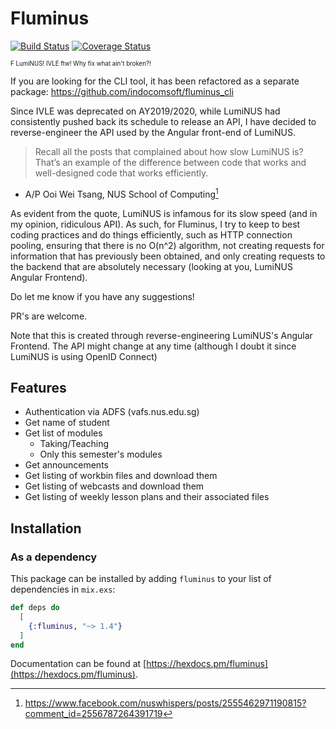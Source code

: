 # Fluminus

[![Build Status](https://travis-ci.com/indocomsoft/fluminus.svg?branch=master)](https://travis-ci.com/indocomsoft/fluminus)
[![Coverage Status](https://coveralls.io/repos/github/indocomsoft/fluminus/badge.svg?branch=master)](https://coveralls.io/github/indocomsoft/fluminus?branch=master)

<sup><sub>F LumiNUS! IVLE ftw! Why fix what ain't broken?!</sub></sup>

If you are looking for the CLI tool, it has been refactored as a separate package: https://github.com/indocomsoft/fluminus_cli

Since IVLE was deprecated on AY2019/2020, while LumiNUS had consistently pushed back its schedule to release an API, I have decided to reverse-engineer the API used by the Angular front-end of LumiNUS.

> Recall all the posts that complained about how slow LumiNUS is? That’s an example of the difference between code that works and well-designed code that works efficiently.
- A/P Ooi Wei Tsang, NUS School of Computing[^1]

[^1]: https://www.facebook.com/nuswhispers/posts/2555462971190815?comment_id=2556787264391719

As evident from the quote, LumiNUS is infamous for its slow speed (and in my opinion, ridiculous API). As such, for Fluminus, I try to keep to best coding practices and do things efficiently, such as HTTP connection pooling, ensuring that there is no O(n^2) algorithm, not creating requests for information that has previously been obtained, and only creating requests to the backend that are absolutely necessary (looking at you, LumiNUS Angular Frontend).

Do let me know if you have any suggestions!

PR's are welcome.

Note that this is created through reverse-engineering LumiNUS's Angular Frontend. The API might change at any time (although I doubt it since LumiNUS is using OpenID Connect)

## Features
- Authentication via ADFS (vafs.nus.edu.sg)
- Get name of student
- Get list of modules
  - Taking/Teaching
  - Only this semester's modules
- Get announcements
- Get listing of workbin files and download them
- Get listing of webcasts and download them
- Get listing of weekly lesson plans and their associated files

## Installation
### As a dependency

This package can be installed by adding `fluminus` to your list of
dependencies in `mix.exs`:

```elixir
def deps do
  [
    {:fluminus, "~> 1.4"}
  ]
end
```

Documentation can be found at [https://hexdocs.pm/fluminus](https://hexdocs.pm/fluminus).
